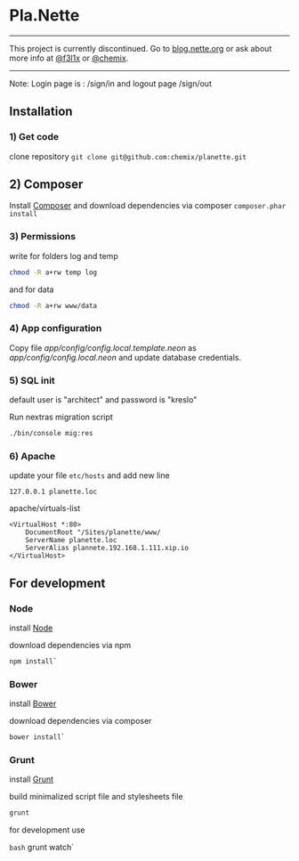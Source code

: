 Pla.Nette
==========================

-----

This project is currently discontinued. Go to [blog.nette.org](http://blog.nette.org) or ask about more info at [@f3l1x](https://github.com/f3l1x) or [@chemix](https://github.com/chemix).

----

Note: Login page is : /sign/in and logout page /sign/out

Installation
------------

### 1) Get code

clone repository `git clone git@github.com:chemix/planette.git`


## 2) Composer

Install [Composer](http://getcomposer.org) and download dependencies via composer `composer.phar install`


### 3) Permissions

write for folders log and temp

```bash
chmod -R a+rw temp log
```

and for data

```bash
chmod -R a+rw www/data
```

### 4) App configuration

Copy file *app/config/config.local.template.neon* as *app/config/config.local.neon*
and update database credentials.

### 5) SQL init

default user is "architect" and password is "kreslo"

Run nextras migration script

```bash
./bin/console mig:res
```

### 6) Apache

update your file `etc/hosts` and add new line

`127.0.0.1 planette.loc`

apache/virtuals-list

```
<VirtualHost *:80>
    DocumentRoot "/Sites/planette/www/
    ServerName planette.loc
    ServerAlias plannete.192.168.1.111.xip.io
</VirtualHost>
```

For development
------------

### Node

install [Node](http://nodejs.org)

download dependencies via npm
```bash
npm install`
```

### Bower

install [Bower](http://bower.io)

download dependencies via composer
```bash
bower install`
```

### Grunt

install [Grunt](http://gruntjs.com)

build minimalized script file and stylesheets file
```bash
grunt
```

for development use

```bash```
grunt watch`
```
